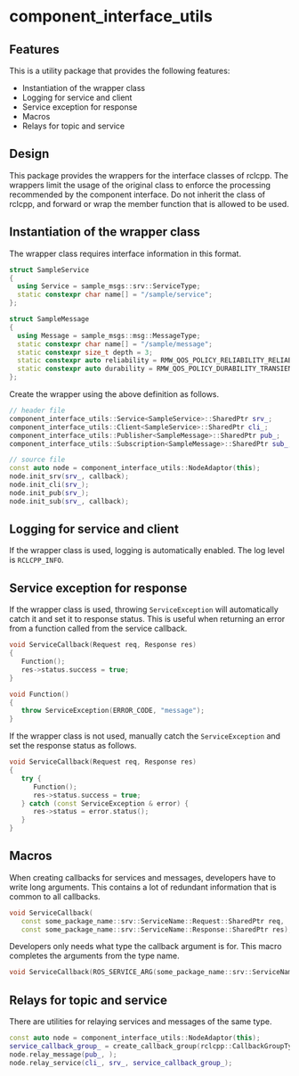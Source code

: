 # component_interface_utils

## Features

This is a utility package that provides the following features:

- Instantiation of the wrapper class
- Logging for service and client
- Service exception for response
- Macros
- Relays for topic and service

## Design

This package provides the wrappers for the interface classes of rclcpp.
The wrappers limit the usage of the original class to enforce the processing recommended by the component interface.
Do not inherit the class of rclcpp, and forward or wrap the member function that is allowed to be used.

## Instantiation of the wrapper class

The wrapper class requires interface information in this format.

```cpp
struct SampleService
{
  using Service = sample_msgs::srv::ServiceType;
  static constexpr char name[] = "/sample/service";
};

struct SampleMessage
{
  using Message = sample_msgs::msg::MessageType;
  static constexpr char name[] = "/sample/message";
  static constexpr size_t depth = 3;
  static constexpr auto reliability = RMW_QOS_POLICY_RELIABILITY_RELIABLE;
  static constexpr auto durability = RMW_QOS_POLICY_DURABILITY_TRANSIENT_LOCAL;
};
```

Create the wrapper using the above definition as follows.

```cpp
// header file
component_interface_utils::Service<SampleService>::SharedPtr srv_;
component_interface_utils::Client<SampleService>::SharedPtr cli_;
component_interface_utils::Publisher<SampleMessage>::SharedPtr pub_;
component_interface_utils::Subscription<SampleMessage>::SharedPtr sub_;

// source file
const auto node = component_interface_utils::NodeAdaptor(this);
node.init_srv(srv_, callback);
node.init_cli(srv_);
node.init_pub(srv_);
node.init_sub(srv_, callback);
```

## Logging for service and client

If the wrapper class is used, logging is automatically enabled. The log level is `RCLCPP_INFO`.

## Service exception for response

If the wrapper class is used, throwing `ServiceException` will automatically catch it and set it to response status.
This is useful when returning an error from a function called from the service callback.

```cpp
void ServiceCallback(Request req, Response res)
{
   Function();
   res->status.success = true;
}

void Function()
{
   throw ServiceException(ERROR_CODE, "message");
}
```

If the wrapper class is not used, manually catch the `ServiceException` and set the response status as follows.

```cpp
void ServiceCallback(Request req, Response res)
{
   try {
      Function();
      res->status.success = true;
   } catch (const ServiceException & error) {
      res->status = error.status();
   }
}
```

## Macros

When creating callbacks for services and messages, developers have to write long arguments.
This contains a lot of redundant information that is common to all callbacks.

```cpp
void ServiceCallback(
   const some_package_name::srv::ServiceName::Request::SharedPtr req,
   const some_package_name::srv::ServiceName::Response::SharedPtr res);
```

Developers only needs what type the callback argument is for.
This macro completes the arguments from the type name.

```cpp
void ServiceCallback(ROS_SERVICE_ARG(some_package_name::srv::ServiceName));
```

## Relays for topic and service

There are utilities for relaying services and messages of the same type.

```cpp
const auto node = component_interface_utils::NodeAdaptor(this);
service_callback_group_ = create_callback_group(rclcpp::CallbackGroupType::MutuallyExclusive);
node.relay_message(pub_, );
node.relay_service(cli_, srv_, service_callback_group_);
```
